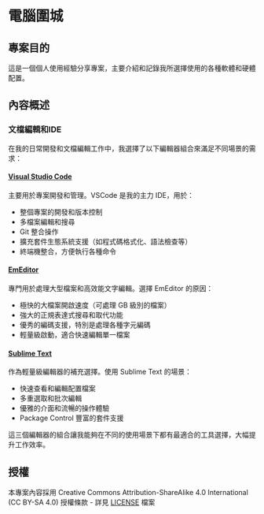 # 電腦圍城

## 專案目的

這是一個個人使用經驗分享專案，主要介紹和記錄我所選擇使用的各種軟體和硬體配置。

## 內容概述

### 文檔編輯和IDE

在我的日常開發和文檔編輯工作中，我選擇了以下編輯器組合來滿足不同場景的需求：

#### [Visual Studio Code](https://code.visualstudio.com/)
主要用於專案開發和管理。VSCode 是我的主力 IDE，用於：
- 整個專案的開發和版本控制
- 多檔案編輯和搜尋
- Git 整合操作
- 擴充套件生態系統支援（如程式碼格式化、語法檢查等）
- 終端機整合，方便執行各種命令

#### [EmEditor](https://www.emeditor.com/)
專門用於處理大型檔案和高效能文字編輯。選擇 EmEditor 的原因：
- 極快的大檔案開啟速度（可處理 GB 級別的檔案）
- 強大的正規表達式搜尋和取代功能
- 優秀的編碼支援，特別是處理各種字元編碼
- 輕量級啟動，適合快速編輯單一檔案

#### [Sublime Text](https://www.sublimetext.com/)
作為輕量級編輯器的補充選擇。使用 Sublime Text 的場景：
- 快速查看和編輯配置檔案
- 多重選取和批次編輯
- 優雅的介面和流暢的操作體驗
- Package Control 豐富的套件支援

這三個編輯器的組合讓我能夠在不同的使用場景下都有最適合的工具選擇，大幅提升工作效率。

## 授權

本專案內容採用 Creative Commons Attribution-ShareAlike 4.0 International (CC BY-SA 4.0) 授權條款 - 詳見 [LICENSE](LICENSE) 檔案
